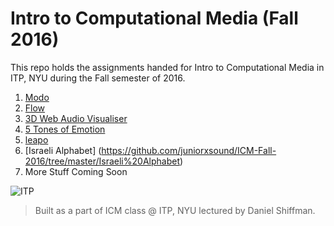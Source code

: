 # Intro to Computational Media (Fall 2016)
This repo holds the assignments handed for Intro to Computational Media in ITP, NYU during the Fall semester of 2016.

1. [Modo](https://github.com/juniorxsound/ICM-Fall-2016-/tree/master/Modo)
2. [Flow](https://github.com/juniorxsound/ICM-Fall-2016-/tree/master/Flow)
3. [3D Web Audio Visualiser](https://github.com/juniorxsound/ICM-Fall-2016-/tree/master/3D_Web_Audio_Visualiser)
4. [5 Tones of Emotion](https://github.com/juniorxsound/ICM-Fall-2016-/tree/master/5_Tones_of_Emotion)
5. [leapo](https://github.com/juniorxsound/ICM-Fall-2016/tree/master/leapo)
6. [Israeli Alphabet] (https://github.com/juniorxsound/ICM-Fall-2016/tree/master/Israeli%20Alphabet)
7. More Stuff Coming Soon

![ITP](https://github.com/juniorxsound/ICM-Fall-2016-/blob/master/assets/itp_logo.png "ITP Logo")

> Built as a part of ICM class @ ITP, NYU lectured by Daniel Shiffman.
